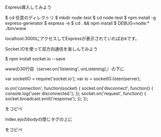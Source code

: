 
Express導入してみよう

$ cd 任意のディレクトリ
$ mkdir node-test
$ cd node-test
$ npm install -g express-generator
$ express -e
$ cd . && npm install
$ DEBUG=node:* ./bin/www

localhost:3000にアクセスしてExpressが表示されていればおkです。

Socket.IOを使って双方向通信を楽しんでみよう

$ npm install socket.io --save

wwwの30行目（server.on('listening', onListening);）の下に

var socketIO = require('socket.io');
var io = socketIO.listen(server);

io.on('connection', function(socket) {
    socket.on('disconnect', function() {
        console.log('user disconnected.');
    });
    socket.on('request', function() {
        socket.broadcast.emit('response');
    });
});

をコピペ

index.ejsのbodyの閉じタグの上に

<script src="/socket.io/socket.io.js"></script>
<script>
var socket = io.connect();
socket.emit('request');
socket.on('response', function() {
    alert('Get Response!!');
});
</script>

をコピペ
